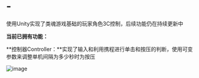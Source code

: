 # -
使用Unity实现了类魂游戏基础的玩家角色3C控制，后续功能仍在持续更新中

**当前已拥有功能：**

**控制器Controller：**实现了输入和利用携程进行单击和按压的判断，使用可变参数来调整单机间隔为多少秒时为按压

![image](https://github.com/user-attachments/assets/bff37340-8424-47f3-bb88-7b287e0686e6)
